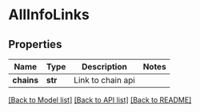 # AllInfoLinks

## Properties
Name | Type | Description | Notes
------------ | ------------- | ------------- | -------------
**chains** | **str** | Link to chain api | 

[[Back to Model list]](../README.md#documentation-for-models) [[Back to API list]](../README.md#documentation-for-api-endpoints) [[Back to README]](../README.md)



